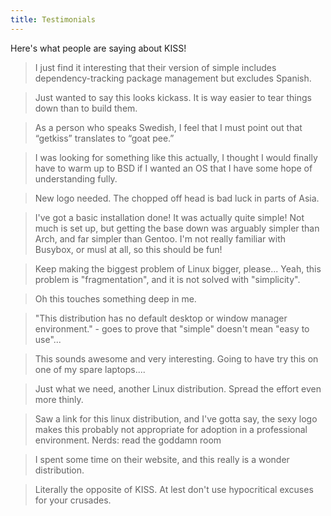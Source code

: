 ```yaml
---
title: Testimonials
---
```


Here's what people are saying about KISS!

> I just find it interesting that their version of simple includes dependency-tracking package management but excludes Spanish.

> Just wanted to say this looks kickass. It is way easier to tear things down than to build them.

> As a person who speaks Swedish, I feel that I must point out that “getkiss” translates to “goat pee.”

> I was looking for something like this actually, I thought I would finally have to warm up to BSD if I wanted an OS that I have some hope of understanding fully.

> New logo needed. The chopped off head is bad luck in parts of Asia.

> I've got a basic installation done! It was actually quite simple! Not much is set up, but getting the base down was arguably simpler than Arch, and far simpler than Gentoo. I'm not really familiar with Busybox, or musl at all, so this should be fun!

> Keep making the biggest problem of Linux bigger, please... Yeah, this problem is "fragmentation", and it is not solved with "simplicity".

> Oh this touches something deep in me.

> "This distribution has no default desktop or window manager environment." - goes to prove that "simple" doesn't mean "easy to use"...

> This sounds awesome and very interesting. Going to have try this on one of my spare laptops....

> Just what we need, another Linux distribution. Spread the effort even more thinly.

> Saw a link for this linux distribution, and I've gotta say, the sexy logo makes this probably not appropriate for adoption in a professional environment. Nerds: read the goddamn room

> I spent some time on their website, and this really is a wonder distribution.

> Literally the opposite of KISS. At lest don't use hypocritical excuses for your crusades.
